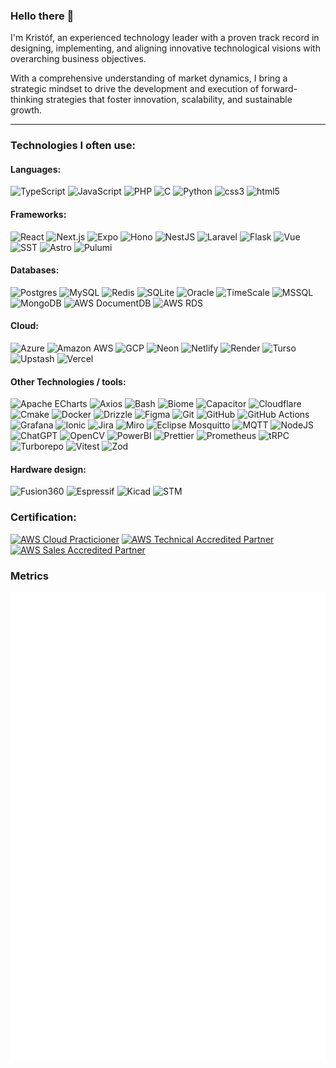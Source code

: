 ### Hello there 👋

I'm Kristóf, an experienced technology leader with a proven track record in designing, implementing, and aligning innovative technological visions with overarching business objectives.

With a comprehensive understanding of market dynamics, I bring a strategic mindset to drive the development and execution of forward-thinking strategies that foster innovation, scalability, and sustainable growth.

<!--
**hauserkristof/hauserkristof** is a ✨ _special_ ✨ repository because its `README.md` (this file) appears on your GitHub profile.

Here are some ideas to get you started:

- 🔭 I'm currently working on ...
- 🌱 I'm currently learning ...
- 👯 I'm looking to collaborate on ...
- 🤔 I'm looking for help with ...
- 💬 Ask me about ...
- 📫 How to reach me: ...
- 😄 Pronouns: ...
- ⚡ Fun fact: ...
-->

---

### Technologies I often use:

#### Languages:

![TypeScript](https://img.shields.io/badge/TypeScript-%233178C6.svg?style=for-the-badge&logo=typescript&logoColor=white) ![JavaScript](https://img.shields.io/badge/JavaScript-%23F7DF1E.svg?style=for-the-badge&logo=javascript&logoColor=black) ![PHP](https://img.shields.io/badge/PHP-%23777BB4.svg?style=for-the-badge&logo=php&logoColor=white) ![C](https://img.shields.io/badge/C-%23A8B9CC.svg?style=for-the-badge&logo=c&logoColor=black) ![Python](https://img.shields.io/badge/Python-%233776AB.svg?style=for-the-badge&logo=python&logoColor=white) ![css3](https://img.shields.io/badge/CSS3-%231572B6.svg?style=for-the-badge&logo=css3&logoColor=white) ![html5](https://img.shields.io/badge/HTML5-%23E34F26.svg?style=for-the-badge&logo=html5&logoColor=white)

#### Frameworks:

![React](https://img.shields.io/badge/React-%2361DAFB.svg?style=for-the-badge&logo=react&logoColor=black) ![Next.js](https://img.shields.io/badge/Next.js-%23000000.svg?style=for-the-badge&logo=nextdotjs&logoColor=white) ![Expo](https://img.shields.io/badge/Expo-%23000020.svg?style=for-the-badge&logo=expo&logoColor=white) ![Hono](https://img.shields.io/badge/Hono-%23E36002.svg?style=for-the-badge&logo=hono&logoColor=white) ![NestJS](https://img.shields.io/badge/Nestjs-%23E0234E.svg?style=for-the-badge&logo=nestjs&logoColor=white) ![Laravel](https://img.shields.io/badge/Laravel-%23FF2D20.svg?style=for-the-badge&logo=laravel&logoColor=white) ![Flask](https://img.shields.io/badge/Flask-%23000000.svg?style=for-the-badge&logo=flask&logoColor=white) ![Vue](https://img.shields.io/badge/Vue-%234FC08D.svg?style=for-the-badge&logo=vuedotjs&logoColor=white) ![SST](https://img.shields.io/badge/SST-%23E27152.svg?style=for-the-badge&logo=sst&logoColor=white) ![Astro](https://img.shields.io/badge/Astro-%23BC52EE.svg?style=for-the-badge&logo=astro&logoColor=white) ![Pulumi](https://img.shields.io/badge/Pulumi-%238A3391.svg?style=for-the-badge&logo=pulumi&logoColor=white)

#### Databases:

![Postgres](https://img.shields.io/badge/postgres-%23316192.svg?style=for-the-badge&logo=postgresql&logoColor=white) ![MySQL](https://img.shields.io/badge/mysql-%234479A1.svg?style=for-the-badge&logo=mysql&logoColor=white) ![Redis](https://img.shields.io/badge/redis-%23DC382D.svg?style=for-the-badge&logo=redis&logoColor=white) ![SQLite](https://img.shields.io/badge/SQLite-%23003B57.svg?style=for-the-badge&logo=sqlite&logoColor=white) ![Oracle](https://img.shields.io/badge/oracle-%23F80000.svg?style=for-the-badge&logo=oracle&logoColor=white) ![TimeScale](https://img.shields.io/badge/timescale-%23FDB515.svg?style=for-the-badge&logo=timescale&logoColor=black) ![MSSQL](https://img.shields.io/badge/MSSQL-%23CC2927.svg?style=for-the-badge&logo=microsoftsqlserver&logoColor=white) ![MongoDB](https://img.shields.io/badge/MongoDB-%234ea94b.svg?style=for-the-badge&logo=mongodb&logoColor=white)
![AWS DocumentDB](https://img.shields.io/badge/AWS%20DocumentDB-%234053D6.svg?style=for-the-badge&logo=amazondynamodb&logoColor=white) ![AWS RDS](https://img.shields.io/badge/AWS%20RDS-%23527FFF.svg?style=for-the-badge&logo=amazonrds&logoColor=white)

#### Cloud:

![Azure](https://img.shields.io/badge/azure-%230078D4.svg?style=for-the-badge&logo=microsoftazure&logoColor=white)
![Amazon AWS](https://img.shields.io/badge/AWS-%23232F3E.svg?style=for-the-badge&logo=amazonwebservices&logoColor=white") ![GCP](https://img.shields.io/badge/GCP-%234285F4.svg?style=for-the-badge&logo=googlecloud&logoColor=white) ![Neon](https://img.shields.io/badge/Neon-%2300e699.svg?style=for-the-badge&logo=neon&logoColor=white) ![Netlify](https://img.shields.io/badge/Netlify-%2300C7B7.svg?style=for-the-badge&logo=netlify&logoColor=white) ![Render](https://img.shields.io/badge/Render-%2346E3B7.svg?style=for-the-badge&logo=render&logoColor=white) ![Turso](https://img.shields.io/badge/Turso-%234FF8D2.svg?style=for-the-badge&logo=turso&logoColor=black) ![Upstash](https://img.shields.io/badge/Upstash-%2300E9A3.svg?style=for-the-badge&logo=upstash&logoColor=white) ![Vercel](https://img.shields.io/badge/Vercel-%23000000.svg?style=for-the-badge&logo=vercel&logoColor=white)

#### Other Technologies / tools:

![Apache ECharts](https://img.shields.io/badge/Apache%20ECharts-%23AA344D.svg?style=for-the-badge&logo=apacheecharts&logoColor=white) ![Axios](https://img.shields.io/badge/Axios-%235A29E4.svg?style=for-the-badge&logo=axios&logoColor=white) ![Bash](https://img.shields.io/badge/Bash-%234EAA25.svg?style=for-the-badge&logo=gnubash&logoColor=white) ![Biome](https://img.shields.io/badge/Biome-%2360A5FA.svg?style=for-the-badge&logo=biome&logoColor=white) ![Capacitor](https://img.shields.io/badge/capacitor-%23119EFF.svg?style=for-the-badge&logo=capacitor&logoColor=white) ![Cloudflare](https://img.shields.io/badge/cloudflare-%23F38020.svg?style=for-the-badge&logo=cloudflare&logoColor=white) ![Cmake](https://img.shields.io/badge/cmake-%23064F8C.svg?style=for-the-badge&logo=cmake&logoColor=white) ![Docker](https://img.shields.io/badge/docker-%232496ED.svg?style=for-the-badge&logo=docker&logoColor=white) ![Drizzle](https://img.shields.io/badge/Drizzle-%23C5F74F.svg?style=for-the-badge&logo=drizzle&logoColor=black) ![Figma](https://img.shields.io/badge/figma-%23F24E1E.svg?style=for-the-badge&logo=figma&logoColor=white) ![Git](https://img.shields.io/badge/git-%23F05032.svg?style=for-the-badge&logo=git&logoColor=white) ![GitHub](https://img.shields.io/badge/github-%23181717.svg?style=for-the-badge&logo=github&logoColor=white) ![GitHub Actions](https://img.shields.io/badge/Github%20Actions-%232088FF.svg?style=for-the-badge&logo=githubactions&logoColor=white) ![Grafana](https://img.shields.io/badge/grafana-%23F46800.svg?style=for-the-badge&logo=grafana&logoColor=white) ![Ionic](https://img.shields.io/badge/ionic-%233880FF.svg?style=for-the-badge&logo=ionic&logoColor=white) ![Jira](https://img.shields.io/badge/Jira-%230052CC.svg?style=for-the-badge&logo=jira&logoColor=white) ![Miro](https://img.shields.io/badge/miro-%23050038.svg?style=for-the-badge&logo=miro&logoColor=white) ![Eclipse Mosquitto](https://img.shields.io/badge/Mosquitto-%233C5280.svg?style=for-the-badge&logo=eclipsemosquitto&logoColor=white) ![MQTT](https://img.shields.io/badge/MQTT-%23660066.svg?style=for-the-badge&logo=mqtt&logoColor=white) ![NodeJS](https://img.shields.io/badge/Node.JS-%23339933.svg?style=for-the-badge&logo=nodedotjs&logoColor=white) ![ChatGPT](https://img.shields.io/badge/OpenAI%20ChatGPT-%2374aa9c.svg?style=for-the-badge&logo=openai&logoColor=white) ![OpenCV](https://img.shields.io/badge/opencv-%235C3EE8.svg?style=for-the-badge&logo=opencv&logoColor=white) ![PowerBI](https://img.shields.io/badge/power%20bi-%23F2C811.svg?style=for-the-badge&logo=powerbi&logoColor=black) ![Prettier](https://img.shields.io/badge/prettier-%23F7B93E.svg?style=for-the-badge&logo=prettier&logoColor=black) ![Prometheus](https://img.shields.io/badge/prometheus-%23E6522C.svg?style=for-the-badge&logo=prometheus&logoColor=white) ![tRPC](https://img.shields.io/badge/tRPC-%232596BE.svg?style=for-the-badge&logo=trpc&logoColor=white) ![Turborepo](https://img.shields.io/badge/Turborepo-%23EF4444.svg?style=for-the-badge&logo=turborepo&logoColor=white) ![Vitest](https://img.shields.io/badge/vitest-%236E9F18.svg?style=for-the-badge&logo=vitest&logoColor=white) ![Zod](https://img.shields.io/badge/zod-%233E67B1.svg?style=for-the-badge&logo=zod&logoColor=white)

#### Hardware design:

![Fusion360](https://img.shields.io/badge/autodesk%20Fusion360-%23000.svg?style=for-the-badge&logo=autodesk&logoColor=white) ![Espressif](https://img.shields.io/badge/espressif-%23E7352C.svg?style=for-the-badge&logo=espressif&logoColor=white) ![Kicad](https://img.shields.io/badge/kicad-%23314CB0.svg?style=for-the-badge&logo=kicad&logoColor=white) ![STM](https://img.shields.io/badge/STM-%2303234B.svg?style=for-the-badge&logo=stmicroelectronics&logoColor=white)

### Certification:

<a href="https://www.credly.com/badges/61a96dc3-ac7b-4a04-9d9b-a21211b09e9b/public_url" target="_blank"><img src="https://images.credly.com/images/00634f82-b07f-4bbd-a6bb-53de397fc3a6/image.png" alt="AWS Cloud Practicioner" style="width:200px;"/></a>
<a href="https://www.credly.com/badges/b9ee8cd7-381a-4b6d-a771-206f787b2d17/public_url" target="_blank"><img src="https://images.credly.com/images/a253b994-caa6-4dd1-bf0e-434dd012b1f6/image.png" alt="AWS Technical Accredited Partner" style="width:200px;"/></a>
<a href="https://www.credly.com/badges/48127b95-acff-4549-9ff2-522217493db3/public_url" target="_blank"><img src="https://images.credly.com/images/87df3ac8-1afb-4bdc-80ee-bef9f8cb65d6/image.png" alt="AWS Sales Accredited Partner" style="width:200px;"/></a>

### Metrics

![Metrics](./github-metrics.svg)
